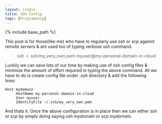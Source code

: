```yaml
---
layout: single
title: SSH Config
tags: [Programming]
---
```

{% include base_path %}

This post is for those(like me) who have to regularly use *ssh* or *scp* against remote servers & are used too of typing verbose ssh command.

> ssh -i .ssh/my_very_own.pem myuser@my-personal-domain-in-cloud

Luckily we can save lots of our time by making use of ssh config files & minimize the amount of effort required in typing the above command. All we have to do is create config file under *_.ssh_* directory & add the following lines:

```
Host mydomain
     HostName my-personal-domain-in-cloud
     User myuser
     IdentityFile ~/.ssh/my_very_own.pem
```

And thats it. Once the above configuration is in place then we can either ssh or scp by simply doing saying _ssh mydomain_ or _scp mydomain_.